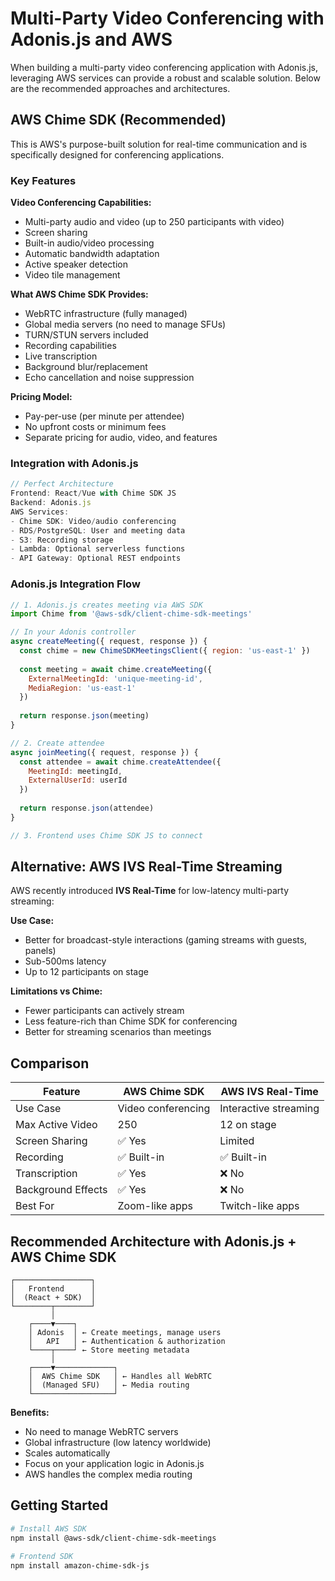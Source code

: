 # Multi-Party Video Conferencing with Adonis.js and AWS

When building a multi-party video conferencing application with Adonis.js, leveraging AWS services can provide a robust and scalable solution. Below are the recommended approaches and architectures.

## **AWS Chime SDK** (Recommended)

This is AWS's purpose-built solution for real-time communication and is specifically designed for conferencing applications.

### Key Features

**Video Conferencing Capabilities:**
- Multi-party audio and video (up to 250 participants with video)
- Screen sharing
- Built-in audio/video processing
- Automatic bandwidth adaptation
- Active speaker detection
- Video tile management

**What AWS Chime SDK Provides:**
- WebRTC infrastructure (fully managed)
- Global media servers (no need to manage SFUs)
- TURN/STUN servers included
- Recording capabilities
- Live transcription
- Background blur/replacement
- Echo cancellation and noise suppression

**Pricing Model:**
- Pay-per-use (per minute per attendee)
- No upfront costs or minimum fees
- Separate pricing for audio, video, and features

### Integration with Adonis.js

```javascript
// Perfect Architecture
Frontend: React/Vue with Chime SDK JS
Backend: Adonis.js
AWS Services:
- Chime SDK: Video/audio conferencing
- RDS/PostgreSQL: User and meeting data
- S3: Recording storage
- Lambda: Optional serverless functions
- API Gateway: Optional REST endpoints
```

### Adonis.js Integration Flow

```javascript
// 1. Adonis.js creates meeting via AWS SDK
import Chime from '@aws-sdk/client-chime-sdk-meetings'

// In your Adonis controller
async createMeeting({ request, response }) {
  const chime = new ChimeSDKMeetingsClient({ region: 'us-east-1' })
  
  const meeting = await chime.createMeeting({
    ExternalMeetingId: 'unique-meeting-id',
    MediaRegion: 'us-east-1'
  })
  
  return response.json(meeting)
}

// 2. Create attendee
async joinMeeting({ request, response }) {
  const attendee = await chime.createAttendee({
    MeetingId: meetingId,
    ExternalUserId: userId
  })
  
  return response.json(attendee)
}

// 3. Frontend uses Chime SDK JS to connect
```

## Alternative: **AWS IVS Real-Time Streaming**

AWS recently introduced **IVS Real-Time** for low-latency multi-party streaming:

**Use Case:**
- Better for broadcast-style interactions (gaming streams with guests, panels)
- Sub-500ms latency
- Up to 12 participants on stage

**Limitations vs Chime:**
- Fewer participants can actively stream
- Less feature-rich than Chime SDK for conferencing
- Better for streaming scenarios than meetings

## Comparison

| Feature | AWS Chime SDK | AWS IVS Real-Time |
|---------|---------------|-------------------|
| Use Case | Video conferencing | Interactive streaming |
| Max Active Video | 250 | 12 on stage |
| Screen Sharing | ✅ Yes | Limited |
| Recording | ✅ Built-in | ✅ Built-in |
| Transcription | ✅ Yes | ❌ No |
| Background Effects | ✅ Yes | ❌ No |
| Best For | Zoom-like apps | Twitch-like apps |

## Recommended Architecture with Adonis.js + AWS Chime SDK

```
┌─────────────────┐
│   Frontend      │
│  (React + SDK)  │
└────────┬────────┘
         │
    ┌────▼────┐
    │ Adonis  │ ← Create meetings, manage users
    │   API   │ ← Authentication & authorization
    └────┬────┘ ← Store meeting metadata
         │
    ┌────▼─────────────┐
    │  AWS Chime SDK   │ ← Handles all WebRTC
    │  (Managed SFU)   │ ← Media routing
    └──────────────────┘
```

**Benefits:**
- No need to manage WebRTC servers
- Global infrastructure (low latency worldwide)
- Scales automatically
- Focus on your application logic in Adonis.js
- AWS handles the complex media routing

## Getting Started

```bash
# Install AWS SDK
npm install @aws-sdk/client-chime-sdk-meetings

# Frontend SDK
npm install amazon-chime-sdk-js
```